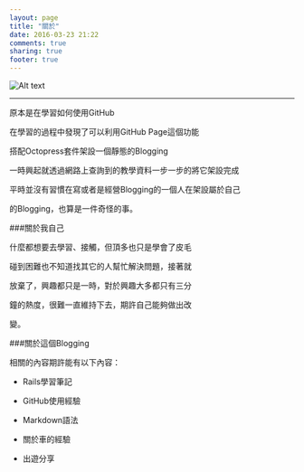 ```yaml
---
layout: page
title: "關於"
date: 2016-03-23 21:22
comments: true
sharing: true
footer: true
---
```

![Alt text](https://scontent-tpe1-1.xx.fbcdn.net/hprofile-xpt1/v/t1.0-1/p160x160/11052430_10202677213370704_6625367005563717358_n.jpg?oh=288999955f52864ffb76e4fad68a4b6a&oe=5790B3E9)

---

原本是在學習如何使用GitHub

在學習的過程中發現了可以利用GitHub Page這個功能

搭配Octopress套件架設一個靜態的Blogging

一時興起就透過網路上查詢到的教學資料一步一步的將它架設完成

平時並沒有習慣在寫或者是經營Blogging的一個人在架設屬於自己

的Blogging，也算是一件奇怪的事。

###關於我自己

什麼都想要去學習、接觸，但頂多也只是學會了皮毛

碰到困難也不知道找其它的人幫忙解決問題，接著就

放棄了，興趣都只是一時，對於興趣大多都只有三分

鐘的熱度，很難一直維持下去，期許自己能夠做出改

變。

###關於這個Blogging

相關的內容期許能有以下內容：

  - Rails學習筆記

  - GitHub使用經驗

  - Markdown語法

  - 關於車的經驗

  - 出遊分享
